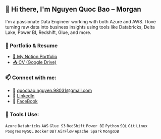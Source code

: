 
##                                                                     👋 Hi there, I'm Nguyen Quoc Bao – Morgan

I'm a passionate Data Engineer working with both Azure and AWS. I love turning raw data into business insights using tools like Databricks, Delta Lake, Power BI, Redshift, Glue, and more.

### 📌 Portfolio & Resume
- [📄 My Notion Portfolio]([https://oxidized-blender-70a.notion.site/...](https://oxidized-blender-70a.notion.site/This-is-Nguyen-Quoc-Bao-2176c93550c180c2a56dc5ba686c5750))
- [📥 CV (Google Drive)](https://drive.google.com/file/d/.../view)

### 📫 Connect with me:
- 📧 quocbao.nguyen.98031@gmail.com
- 💼 [LinkedIn]([https://www.linkedin.com/in/qu%E1%BB%91c-b%E1%BA%A3o-nguy%E1%BB%85n-6459a6307/])
- 🎥 [FaceBook]((https://www.facebook.com/quocbao.nguyen.98031/))

### 🧰 Tools I Use:
`Azure` `Databricks` `AWS` `Glue S3` `RedShift` `Power BI` `Python` `SQL` `Git` `Linux` `Posgres` `MySQL` `Docker` `DBT` `AirFlow` `Apache Spark` `MongoDB`
<!--
Here are some ideas to get you started:

- 🔭 I’m currently working on Azure and AWS enviroment
- 🌱 I’m currently learning AWS process
- 👯 I’m looking to collaborate on Data Engineer job
-->
